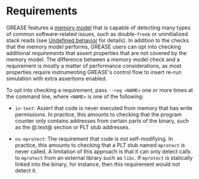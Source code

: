 # Requirements

GREASE features a [memory model](memory-model.md) that is capable of detecting
many types of common software-related issues, such as double-`free`s or
uninitialized stack reads (see [Undefined behavior](undefined-behavior.md)
for details). In addition to the checks that the memory model performs, GREASE
users can opt into checking additional _requirements_ that assert properties
that are not covered by the memory model. The difference between a memory model
check and a requirement is mostly a matter of performance considerations, as
most properties require instrumenting GREASE's control flow to insert re-run
simulation with extra assertions enabled.

To opt into checking a requirement, pass `--req <NAME>` one or more times at
the command line, where `<NAME>` is one of the following:

* `in-text`: Assert that code is never executed from memory that has write
  permissions. In practice, this amounts to checking that the program counter
  only contains addresses from certain parts of the binary, such as the @.text@
  section or PLT stub addresses.

* `no-mprotect`: The requirement that code is not self-modifying. In practice,
  this amounts to checking that a PLT stub named `mprotect` is never called. A
  limitation of this approach is that it can only detect calls to `mprotect`
  from an external library such as `libc`. If `mprotect` is statically linked
  into the binary, for instance, then this requirement would not detect it.
